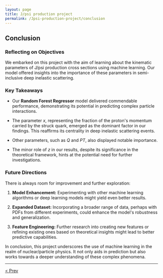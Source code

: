 ```yaml
---
layout: page
title: J/psi production project
permalink: /Jpsi-production-project/conclusion
---
```


## Conclusion

### Reflecting on Objectives

We embarked on this project with the aim of learning about the kinematic parameters of J/psi production cross sections using machine learning. Our model offered insights into the importance of these parameters in semi-inclusive deep inelastic scattering.

### Key Takeaways

- Our **Random Forest Regressor** model delivered commendable performance, demonstrating its potential in predicting complex particle interactions.
  
- The parameter *x*, representing the fraction of the proton's momentum carried by the struck quark, emerged as the dominant factor in our findings. This reaffirms its centrality in deep inelastic scattering events.

- Other parameters, such as *Q* and *PT*, also displayed notable importance.

- The minor role of *z* in our results, despite its significance in the theoretical framework, hints at the potential need for further investigations.

### Future Directions

There is always room for improvement and further exploration:

1. **Model Enhancement:** Experimenting with other machine learning algorithms or deep learning models might yield even better results.
   
2. **Expanded Dataset:** Incorporating a broader range of data, perhaps with PDFs from different experiments, could enhance the model's robustness and generalization.

3. **Feature Engineering:** Further research into creating new features or refining existing ones based on theoretical insights might lead to better predictive capabilities.

In conclusion, this project underscores the use of machine learning in the realm of nuclear/particle physics. It not only aids in prediction but also works towards a deeper understanding of these complex phenomena.

--- 

[< Prev](proj-7.markdown)